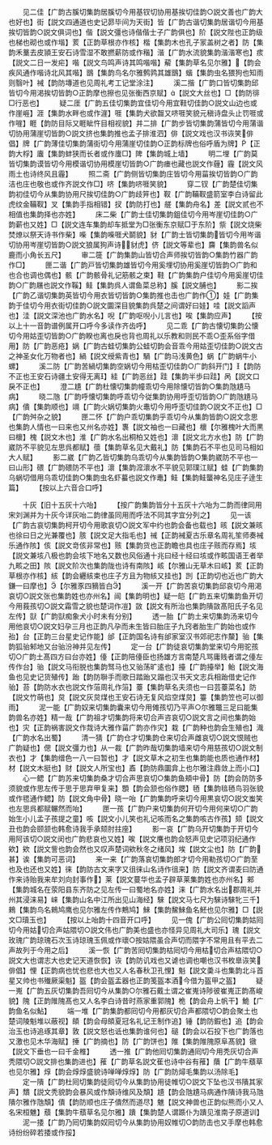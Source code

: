 <!-- { "loadSidebar": true } -->
　　见二佳【广韵古膎切集韵居膎切今用基钗切协用基挨切佳韵○説文善也广韵大也好也】街【説文四通道也史记昴毕间为天街】皆【广韵古谐切集韵居谐切今用基挨切皆韵○説文俱词也】偕【説文彊也诗偕偕士子广韵俱也】阶【説文陛也正韵级也梯也砌也或作堦】荄【正韵草根亦作核】楷【集韵木也孔子冡盖树之者】防【集韵禾藳去皮頴王安石诗雪湿不敢撚薪防或作稭】湝【广韵水流貌集韵湝湝寒也】痎【説文二日一发疟】喈【説文鸟鸣声诗其鸣喈喈】薢【集韵草名见尔雅】【韵会疾风通作喈诗北风其喈】鶛【集韵鸟名尔雅鹩鹑其雄鶛】蝔【集韵虫名猥狗也知雨则翳叶】裓【韵防塼道也见周礼考工记堂涂注】
　　溪二揩【广韵口皆切集韵邱皆切今用渇挨切皆韵○正韵摩也擦也见张衡西京赋】【説文大丝也】□【韵防徘□行恶也】
　　疑二厓【广韵五佳切集韵宜佳切今用宜鞋切佳韵○説文山边也或作崖崕】涯【集韵水畔也或作漄】啀【集韵犬欲齧又哜啀笑貌元稹诗盘头止罚啀或作嘊】睚【韵防目际又睚眦忤目相视貌】并二排【广韵步皆切集韵蒲皆切今用蒲谐切协用蒲崖切皆韵○説文挤也集韵推也孟子排淮泗】俳【説文戏也汉书诙笑俳倡】牌【广韵薄佳切集韵蒲街切今用蒲崖切佳韵○正韵标牌也俗呼盾为牌】【正韵大桴】蠯【集韵蚌狭而长者或作螷□】陴【集韵城上墙】
　　明二埋【广韵莫皆切集韵谟皆切今用模谐切协用模崖切皆韵○广韵瘗也藏也説文作薶】霾【説文风雨土也诗终风且霾】
　　照二斋【广韵侧皆切集韵庄皆切今用菑挨切皆韵○广韵洁也庄也敬也或作齐説文作□】哜【集韵哜啀笑貌】
　　穿二钗【广韵楚佳切集韵初佳切今从集韵协用尺挨切佳韵○广韵歧笄也】靫【广韵鞴靫盛箭室李白诗留此虎纹金鞴靫】叉【集韵手指相错】扠【韵防打也】艖【集韵舟名】差【説文贰也不相值也集韵择也亦姓】
　　床二柴【广韵士佳切集韵鉏佳切今用岑崖切佳韵○广韵薪也又姓】□【説文连车集韵却车抵堂为□张衡东京赋□于东阶】祡【説文烧柴焚燎以祭天诗书作柴】喍【集韵喍啀犬鬬貌】豺【广韵士皆切集韵皆切今用岑谐切协用岑崖切皆韵○説文狼属狗声诗豺虎】侪【説文等辈也】麡【集韵兽名似鹿而小角长五尺】
　　审二簁【广韵集韵山皆切合声师挨切皆韵○集韵竹器广韵作□】
　　匣二谐【广韵戸皆切集韵雄皆切今用奚埋切协用奚崖切皆韵○广韵和也合也调也偶也】骸【广韵骸骨礼记筋骸之束】鞋【广韵集韵户佳切今用奚崖切佳韵○广韵屩也説文作鞵】鲑【集韵呉人谓鱼菜总称】膎【説文脯也】
　　影二挨【广韵乙谐切集韵英皆切今用衣皆切皆韵○集韵推也击也广韵作】娃【广韵集韵于佳切今用衣街切佳韵○説文圜深目貌集韵呉楚之间谓好曰娃】哇【説文謟声也】洼【説文深池也广韵水名】唲【广韵呕唲小儿言也】唉【集韵应声】
　　【按以上十一音韵谱例属开口呼今多读作齐齿呼】
　　见二乖【广韵古懐切集韵公懐切今用姑歪切皆韵○广韵睽也离也戾也背也周礼以乐教和则民不乖○歪系俗字借用】防【广韵恶疮】娲【广韵古蛙切集韵公蛙切韵会音乖今用姑歪切佳韵○説文古之神圣女化万物者也】緺【説文绶紫青也】騧【广韵马浅黄色】蜗【广韵蜗牛小螺】
　　溪二防【广韵苦緺切集韵空娲切今用枯歪切佳韵○广韵斜开门】【韵防不正也王安石诗疆土安得无离】絓【广韵恶丝】跬【集韵半歩曰跬】呙【説文口戾不正也】
　　澄二尵【广韵杜懐切集韵幢乖切今用除懐切皆韵○集韵虺尵马病】
　　晓二虺【广韵呼懐切集韵呼乖切今従集韵协用呼歪切皆韵○广韵虺尵马病】僓【集韵顺也】竵【广韵火娲切集韵火鼃切今用呼歪切佳韵○説文不正也】□【广韵舛杂之貌】
　　匣二怀【广韵户乖切集韵乎乖切今从集韵皆韵○説文念思也集韵人情也一曰来也又州名亦姓】褢【説文袖也一曰藏也】櫰【尔雅槐叶大而黒曰櫰】槐【説文木也】淮【广韵水名出桐柏又姓也】瀤【説文北方水也】防【广韵崴防不平貌见左思呉都赋】蘹【集韵草名见大戴礼】防【集韵石不平也见司马相如大人赋】
　　影二崴【广韵乙皆切集韵乌乖切今从集韵皆韵○集韵崴防不平也一曰山形】碨【广韵碨防不平也】瀤【集韵溛瀤水不平貌见郭璞江赋】蛙【广韵集韵乌蜗切借用乌乖切佳韵○集韵虫名虾蟇也説文作鼃】鲑【集韵鲑蠪神名见庄子逹生篇】
　　【按以上六音合口呼】











　　十灰【旧十五灰十六咍】
　　【按广韵集韵皆分十五灰十六咍为二韵而律同用宋刘渊并为十灰今详灰咍二韵律虽同用而呼法不同其字宜分列之】
　　见一该【广韵古哀切集韵柯开切今用歌哀切○説文军中约也韵会备也载也】晐【説文兼晐也徐曰日之光兼覆也】胲【説文足大指毛也】祴【正韵裓夏古乐章名周礼笙师奏裓乐通作陔】侅【説文竒侅非常也】赅【集韵货也正韵瞻也具也庄子赅而存焉】垓【説文兼垓八极也韵会垓下地名又数也风俗通十兆曰经十经曰垓或作畡国语王者举九畡之田】陔【説文阶次也集韵陇也诗有南陔】峐【尔雅山无草木曰峐】荄【正韵草根亦作核】絯【韵会纒絯束也庄子方且为物絯又挂也】剀【正韵切也近也广韵大鎌一曰摩也】【尔雅豕四豴皆白】
　　溪一开【广韵苦哀切集韵邱哀切今用渇哀切○説文张也集韵姓也亦州名】闿【集韵明也】疑一皑【广韵五来切集韵鱼开切今用莪孩切○説文霜雪之貌也楚词作凒】敳【説文有所治也集韵隤敳髙阳氏子名见左传】獃【广韵獃痴象犬小时未有分别】
　　透一胎【广韵土来切集韵汤来切今用他哀切○説文妇孕三月也正韵凡孕而未生皆曰胎庄子九窍者胎生广韵始也或作孡】台【正韵三台星史记作能】邰【正韵国名诗有邰家室汉书郊祀志作斄】骀【集韵狐骀邾地又台骀汾神并见左传】
　　定一台【广韵徒哀切集韵堂来切今用驼孩切○广韵土髙四方曰台亦姓】儓【正韵陪儓臣也扬雄方言南楚凡骂庸贱者谓之儓左传作台】骀【説文马衔脱也集韵驽马也又骀荡旷逺也】擡【广韵擡举】鲐【説文海鱼也见史记货殖传】跆【韵防聨手而歌日踏跆又蹋也汉书天文志兵相跆借史记作骀】苔【韵防水衣也説文作菭周礼作箈】薹【集韵草名夫须也一曰芸薹菜名】防【説文竹萌也】炱【説文灰炱煤也王安石诗无复风焰空煤炱】籉【集韵笠也可以御雨】
　　泥一能【广韵奴来切集韵囊来切今用傩孩切乃平声○尔雅鼈三足曰能集韵兽名亦姓】精一哉【广韵祖才切集韵将来切合声咨哀切○説文言之间也集韵始也】灾【正韵祸害説文作烖诗大雅作菑广韵亦作灾】栽【广韵种也韵会生殖也】渽【广韵水名出蜀】
　　清一猜【广韵仓才切集韵仓来切合声雌哀切○説文恨贼也广韵疑也】偲【説文彊力也】从一裁【广韵昨哉切集韵墙来切今用慈孩切○説文制衣也】才【集韵缯色一八一曰暂也】才【説文草木之初生也集韵能也质也通作材】材【説文木挺也】财【説文人所宝也】鼒【韵防鼎圜弇上也尔雅注鼎敛上而小口】
　　心一鳃【广韵苏来切集韵桑才切合声思哀切○集韵鱼頬中骨】防【韵会防防多须貌或作思左传于思于思弃甲复来】顋【韵会颔也俗作腮】毢【集韵毰毢鸟羽张貌或作毸通作鳃】防【説文角中骨】晓一咍【广韵集韵呼来切今用黒哀切○説文蚩笑也左思呉都赋冁然而咍】
　　匣一孩【广韵户来切集韵何开切今用何来切○广韵始生小儿孟子孩提之童】咳【説文小儿笑也礼记咳而名之集韵咳古作孩】颏【説文丑也韵会颐颔也韩愈诗我手承颏肘拄座】
　　影一哀【广韵乌开切集韵于开切今用阿该切○説文闵也广韵悲哀也又姓】唉【説文譍也韵会怒声见史记项羽纪通作欸】欸【説文訾也韵会然也又叹声楚词欸秋冬之绪风】埃【説文尘也】防【广韵甚】诶【集韵可恶词】
　　来一来【广韵落哀切集韵郎才切今用勒孩切○广韵至也及也还也又姓】徕【韵防古文来字又徂徕山名诗作徂来】防【説文齐谓麦曰防通作来诗贻我来牟刘向封事作】莱【説文蔓华也孟子辟草莱集韵姓也亦州名】郲【集韵城名在荥阳县东齐防之见左传一曰蜀地名亦姓】涞【广韵水名出郡周礼并州其浸涞易】崃【集韵山名中江所出见山海经】騋【説文马七尺为騋诗騋牝三千】鶆【集韵鸟名鶆鸠鹰也见尔雅左传作鷞鸠】鯠【集韵鯬鯠鱼名魾也见尔雅】□【説文□瓄玉也】
　　【按以上咍韵十四音开口呼】
　　见一傀【广韵公囘切集韵姑囘切今用姑切合声姑隈切○説文伟也广韵美也盛也亦怪异见周礼大司乐】瑰【説文玫瑰广韵琼瑰石次玉诗琼瑰玉佩或作瓌○按姑隈虽合声切而隈字不常用且有平去二声故列于今用之后】
　　溪一恢【广韵苦囘切集韵枯囘切今用枯切合声枯隈切○説文大也谓志大也史记天道恢恢】诙【韵防讥戏也又谑也调也嘲也汉书枚臯诙笑俳倡】悝【正韵病也忧也悲也大也又人名春秋卫孔悝】魁【説文羮斗也集韵北斗首星又帅也书殱厥渠魁】盔【韵会盔盂器也正韵笺盔本酒今借为盔甲之盔】
　　疑一嵬【广韵五灰切集韵吾囘切今从集韵○尔雅石戴土谓之崔嵬诗陟彼崔嵬正韵髙峻貌】隗【正韵陮隗髙也又人名李白诗昔时燕家重郭隗】桅【韵会舟上帆干】鮠【广韵鱼名似鮎】
　　端一堆【广韵集韵都囘切今用都灰切合声都隈切○韵会聚土也楚词陵魁堆以蔽视】頧【韵会母頧夏冠名礼记王制作追】锤【韵防鍜也】追【韵会治玉也诗追琢其章】敦【説文怒也诋也集韵谁何也】磓【韵会以石投下也广韵落也又激也见木华海赋】捶【广韵摘也】防【广韵饼也】陮【集韵陮隗原阜髙貌】镦【説文下垂也一曰千金椎】
　　透一推【广韵他囘切集韵通囘切今用秃灰切合声秃隈切○説文排也集韵进也】蓷【广韵草名説文萑也诗中谷有蓷】藬【广韵牛蘈草也见尔雅】焞【韵会焞焞盛貌诗啴啴焞焞】防【广韵防燖毛集韵以汤除毛】
　　定一隤【广韵杜囘切集韵徒囘切今从集韵协用徒帷切○説文下坠也汉书隤其家声】穨【説文秃貌韵会暴风或作頽诗维风及頽】尵【韵会虺尵马病通作隤诗我马虺隤尔雅作虺頽】僓【韵防顺也庄子僓然而道尽】魋【説文神兽也正韵似熊而小又人名宋桓魋】蘈【集韵牛蘈草名见尔雅】蹪【集韵楚人谓踬仆为蹪见淮南子原道训】
　　泥一捼【广韵乃囘切集韵奴囘切今从集韵协用奴帷切○韵防击也又手摩也韩愈诗纷纷碎若捼或作挼】
